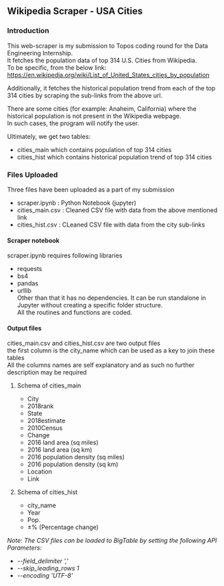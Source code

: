 ## Wikipedia Scraper - USA Cities

### Introduction
This web-scraper is my submission to Topos coding round for the Data Engineering Internship.  
It fetches the population data of top 314 U.S. Cities from Wikipedia.  
To be specific, from the below link:  
https://en.wikipedia.org/wiki/List_of_United_States_cities_by_population  

Additionally, it fetches the historical population trend from each of the top 314 cities by scraping the sub-links from the above url.

There are some cities (for example: Anaheim, California) where the historical population is not present in the Wikipedia webpage.  
In such cases, the program will notify the user.  

Ultimately, we get two tables:  
- cities_main which contains population of top 314 cities  
- cities_hist which contains historical population trend of top 314 cities  

### Files Uploaded

Three files have been uploaded as a part of my submission  
- scraper.ipynb : Python Notebook (jupyter)  
- cities_main.csv : Cleaned CSV file with data from the above mentioned link  
- cities_hist.csv : CLeaned CSV file with data from the city sub-links  

#### Scraper notebook
scraper.ipynb requires following libraries  
- requests
- bs4
- pandas
- urllib  
Other than that it has no dependencies. It can be run standalone in Jupyter without creating a specific folder structure.  
All the routines and functions are coded.

#### Output files
cities_main.csv and cities_hist.csv are two output files  
the first column is the city_name which can be used as a key to join these tables  
All the columns names are self explanatory and as such no further description may be required  
1. Schema of cities_main
   - City
   - 2018rank
   - State
   - 2018estimate
   - 2010Census
   - Change
   - 2016 land area (sq miles)
   - 2016 land area (sq km)
   - 2016 population density (sq miles)
   - 2016 population density (sq km)
   - Location
   - Link

2. Schema of cities_hist
   - city_name
   - Year
   - Pop.
   - ±% (Percentage change)
   

*Note: The CSV files can be loaded to BigTable by setting the following API Parameters:*
 - *--field_delimiter ','*
 - *--skip_leading_rows 1*
 - *--encoding 'UTF-8'*
